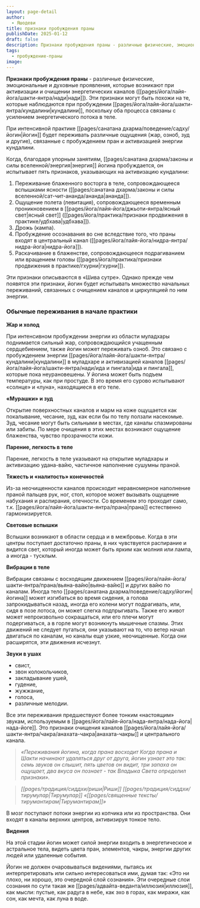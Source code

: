 ```yaml
---
layout: page-detail
author:
  - Яшодеви
title: признаки пробуждения праны
publishDate: 2025-01-12
draft: false
description: Признаки пробуждения праны - различные физические, эмоциональные и духовные проявления, которые возникают при активизации и очищении энергетических каналов нади). Эти признаки могут быть похожи на те, которые наблюдаются при пробуждении Кундалини, поскольку оба процесса связаны с усилением энергетического потока в теле.
tags:
  - пробуждение-праны
image:
---
```

**Признаки пробуждения праны** - различные физические, эмоциональные и духовные проявления, которые возникают при активизации и очищении энергетических каналов ([[pages/йога/лайя-йога/шакти-янтра/нади|нади]]). Эти признаки могут быть похожи на те, которые наблюдаются при пробуждении [[pages/йога/лайя-йога/шакти-янтра/кундалини|кундалини]], поскольку оба процесса связаны с усилением энергетического потока в теле.

При интенсивной практике [[pages/санатана дхарма/поведение/садху/йогин|йогин]] будет переживать различные ощущения (жар, озноб, зуд и другие), связанные с пробуждением пран и активизацией энергии кундалини.

Когда, благодаря упорным занятиям, [[pages/санатана дхарма/законы и силы вселенной/энергия|энергия]] йогина пробуждается, он испытывает пять признаков, указывающих на активизацию кундалини: 

1. Переживание блаженного восторга в теле, сопровождающееся вспышками ясности ([[pages/санатана дхарма/законы и силы вселенной/сат-чит-ананда/ананда|ананда]]). 
2. Ощущение полета (левитация), сопровождающееся временным проникновением в [[pages/йога/лайя-йога/джьоти-янтра/ясный свет|ясный свет]] ([[pages/йога/практика/признаки продвижения в практике/удбхава|удбхава]]). 
3. Дрожь (кампа). 
4. Пробуждение осознавания во сне вследствие того, что праны входят в центральный канал ([[pages/йога/лайя-йога/нидра-янтра/нидра-йога|нидра-йога]]). 
5. Раскачивание в блаженстве, сопровождающееся подрагиванием или вращением головы ([[pages/йога/практика/признаки продвижения в практике/гхурни|гхурни]]). 

Эти признаки описываются в «Шива сутре». Однако прежде чем появятся эти признаки, йогин будет испытывать множество начальных переживаний, связанных с очищением каналов и циркуляцией по ним энергии. 

### Обычные переживания в начале практики 

**Жар и холод** 

При интенсивном пробуждении энергии из области муладхары поднимается сильный жар, сопровождающийся учащенным сердцебиением, также йогин может переживать озноб. Это связано с пробуждением энергии [[pages/йога/лайя-йога/шакти-янтра/кундалини|кундалини]] в муладхаре и активизацией каналов [[pages/йога/лайя-йога/шакти-янтра/нади/ида и пингала|ида и пингала]], которые пока неурановешены. У йогина может быть подъем температуры, как при простуде. В это время его сурово испытывают «солнце» и «луна», находящиеся в его теле. 

**«Мурашки» и зуд** 

Открытие поверхностных каналов и марм на коже ощущается как покалывание, чесание, зуд, как если бы по телу ползали насекомые. Зуд, чесание могут быть сильными в местах, где каналы спазмированы или забиты. По мере очищения в этих местах возникают ощущение блаженства, чувство прозрачности кожи. 

**Парение, легкость в теле** 

Парение, легкость в теле указывают на открытие муладхары и активизацию удана-вайю, частичное наполнение сушумны праной. 

**Тяжесть и «налитость» конечностей** 

Из-за неочищенности каналов происходит неравномерное наполнение праной пальцев рук, ног, стоп, которое может вызывать ощущение набухания и распирания, отечности. Со временем это проходит само, т.к. [[pages/йога/лайя-йога/шакти-янтра/прана|прана]] естественно гармонизируется. 

**Световые вспышки** 

Вспышки возникают в области сердца и в межбровье. Когда в эти центры поступает достаточно праны, в них чувствуется распирание и видится свет, который иногда может быть ярким как молния или лампа, а иногда - тусклым. 

**Вибрации в теле** 

Вибрации связаны с восходящим движением [[pages/йога/лайя-йога/шакти-янтра/прана/вьяна-вайю|вьяна-вайю]] и других вайю по каналам. Иногда тело [[pages/санатана дхарма/поведение/садху/йогин|йогина]] может изгибаться во время сидения, а голова запрокидываться назад, иногда его колени могут подрагивать, или, сидя в позе лотоса, он может слегка подпрыгивать. Также его живот может непроизвольно сокращаться, или его плечи могут подергиваться, а в горле могут возникнуть мышечные спазмы. Этих движений не следует пугаться, они указывают на то, что ветер начал двигаться по каналам, но каналы еще узкие, неочищенные. Когда они расширятся, эти движения исчезнут. 

**Звуки в ушах** 

- свист, 
- звон колокольчиков, 
- закладывание ушей, 
- гудение, 
- жужжание, 
- голоса, 
- различные мелодии. 

Все эти переживания предшествуют более тонким «настоящим» звукам, используемым в [[pages/йога/лайя-йога/нада-янтра/нада-йога|нада-йоге]]. Это признаки очищения каналов [[pages/йога/лайя-йога/шакти-янтра/чакра/анахата-чакра|анахата-чакры]] и центрального канала. 

> _«Переживания йогина, когда прана восходит Когда прана и Шакти начинают удаляться друг от друга, йогин узнает это так: семь звуков он слышит, пять цветов он видит, три запаха он ощущает, два вкуса он познает - так Владыка Света определил признаки»._

>*[[pages/традиция/сиддхи/риши|Риши]] [[pages/традиция/сиддхи/тирумулар|Тирумулар]] «[[pages/священные тексты/тирумантирам|Тирумантирам]]»*

В мозг поступают потоки энергии из копчика или из пространства. Они входят в каналы верхних центров, активизируя тонкое тело. 

**Видения** 

На этой стадии йогин может силой энергии входить в энергетическое и астральное тела, видеть цвета пран, элементов, чакры, энергии других людей или удаленные события. 

Йогин не должен очаровываться видениями, пытаясь их интерпретировать или сильно интересоваться ими, думая так: «Это ни плохо, ни хорошо, это очередной слой сознания». Эти очередные слои сознания по сути такая же [[pages/адвайта-веданта/иллюзия|иллюзия]], как мысли: пустые, как радуга в небе, как эхо в горах, как миражи, как сон, как мечта, как луна в воде.